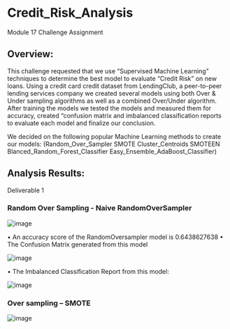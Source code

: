 # Credit_Risk_Analysis
Module 17 Challenge Assignment

## Overview:
This challenge requested that we use “Supervised Machine Learning” techniques to determine the best model to evaluate “Credit Risk” on new loans.  Using a credit card credit dataset from LendingClub, a peer-to-peer lending services company we created several models using both Over & Under sampling algorithms as well as a combined Over/Under algorithm. After training the models we tested the models and measured them for accuracy, created “confusion matrix and imbalanced classification reports to evaluate each model and finalize our conclusion.

We decided on the following popular Machine Learning methods to create our models:
	(Random_Over_Sampler
	SMOTE
	Cluster_Centroids
	SMOTEEN
	Blanced_Random_Forest_Classifier
	Easy_Ensemble_AdaBoost_Classifier)
	
## Analysis Results:
Deliverable 1
### Random Over Sampling - Naive RandomOverSampler

![image](https://user-images.githubusercontent.com/95320265/165585672-6cea53a7-6a2c-4501-8e30-9aef03767592.png)

•	An accuracy score of the RandomOversampler model is 0.6438627638
•	The Confusion Matrix generated from this model

![image](https://user-images.githubusercontent.com/95320265/165585735-1adc5aa2-29fb-463b-b1d2-17c04041abd7.png)

•	The Imbalanced Classification Report from this model:

![image](https://user-images.githubusercontent.com/95320265/165586207-49ad603d-4c8b-4ff8-911c-25ebb29cc36d.png)



### Over sampling – SMOTE

![image](https://user-images.githubusercontent.com/95320265/165585896-fe56c814-dbfb-4914-8ef9-34f45772ce25.png)





